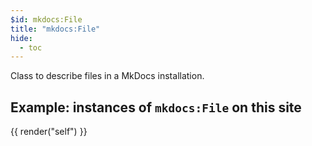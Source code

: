 ```yaml
---
$id: mkdocs:File
title: "mkdocs:File"
hide:
  - toc
---
```


Class to describe files in a MkDocs installation.

## Example: instances of `mkdocs:File` on this site

{{ render("self") }}
